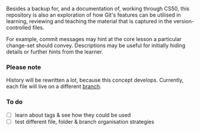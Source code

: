 Besides a backup for, and a documentation of, working through CS50, this repository is also an exploration of how Git's features can be utilised in learning, reviewing and teaching the material that is captured in the version-controlled files.

For example, commit messages may hint at the core lesson a particular change-set should convey. Descriptions may be useful for initially hiding details or further hints from the learner.

### Please note

History will be rewritten a lot, because this concept develops. Currently, each file will live on a different [branch](https://github.com/gittaca/HarvardX-CS50/branches).

### To do

- [ ] learn about tags & see how they could be used
- [ ] test different file, folder & branch organisation strategies

